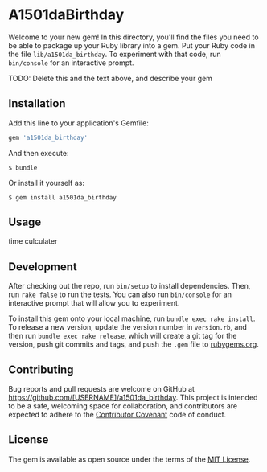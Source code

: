 # A1501daBirthday

Welcome to your new gem! In this directory, you'll find the files you need to be able to package up your Ruby library into a gem. Put your Ruby code in the file `lib/a1501da_birthday`. To experiment with that code, run `bin/console` for an interactive prompt.

TODO: Delete this and the text above, and describe your gem
## Installation

Add this line to your application's Gemfile:

```ruby
gem 'a1501da_birthday'
```

And then execute:

    $ bundle

Or install it yourself as:

    $ gem install a1501da_birthday

## Usage

time culculater

## Development

After checking out the repo, run `bin/setup` to install dependencies. Then, run `rake false` to run the tests. You can also run `bin/console` for an interactive prompt that will allow you to experiment.

To install this gem onto your local machine, run `bundle exec rake install`. To release a new version, update the version number in `version.rb`, and then run `bundle exec rake release`, which will create a git tag for the version, push git commits and tags, and push the `.gem` file to [rubygems.org](https://rubygems.org).

## Contributing

Bug reports and pull requests are welcome on GitHub at https://github.com/[USERNAME]/a1501da_birthday. This project is intended to be a safe, welcoming space for collaboration, and contributors are expected to adhere to the [Contributor Covenant](contributor-covenant.org) code of conduct.


## License

The gem is available as open source under the terms of the [MIT License](http://opensource.org/licenses/MIT).

